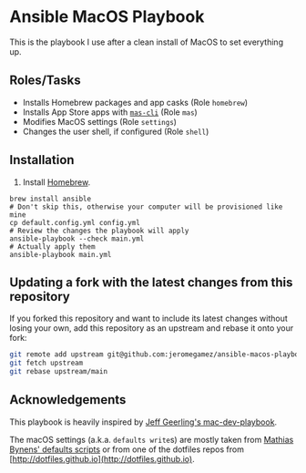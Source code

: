 # Ansible MacOS Playbook

This is the playbook I use after a clean install of MacOS to set everything up.

## Roles/Tasks

- Installs Homebrew packages and app casks (Role `homebrew`)
- Installs App Store apps with [`mas-cli`](https://github.com/mas-cli/mas) (Role `mas`)
- Modifies MacOS settings (Role `settings`)
- Changes the user shell, if configured (Role `shell`)

## Installation

1. Install [Homebrew](https://brew.sh).

```shell
brew install ansible
# Don't skip this, otherwise your computer will be provisioned like mine
cp default.config.yml config.yml
# Review the changes the playbook will apply
ansible-playbook --check main.yml
# Actually apply them
ansible-playbook main.yml
```

## Updating a fork with the latest changes from this repository

If you forked this repository and want to include its latest changes without losing your own,
add this repository as an upstream and rebase it onto your fork:

```bash
git remote add upstream git@github.com:jeromegamez/ansible-macos-playbook.git
git fetch upstream
git rebase upstream/main
```

## Acknowledgements

This playbook is heavily inspired by
[Jeff Geerling's mac-dev-playbook](https://github.com/geerlingguy/mac-dev-playbook).

The macOS settings (a.k.a. `defaults write`s) are mostly taken from
[Mathias Bynens' defaults scripts](https://mths.be/macos) or from one of the
dotfiles repos from [http://dotfiles.github.io](http://dotfiles.github.io).

